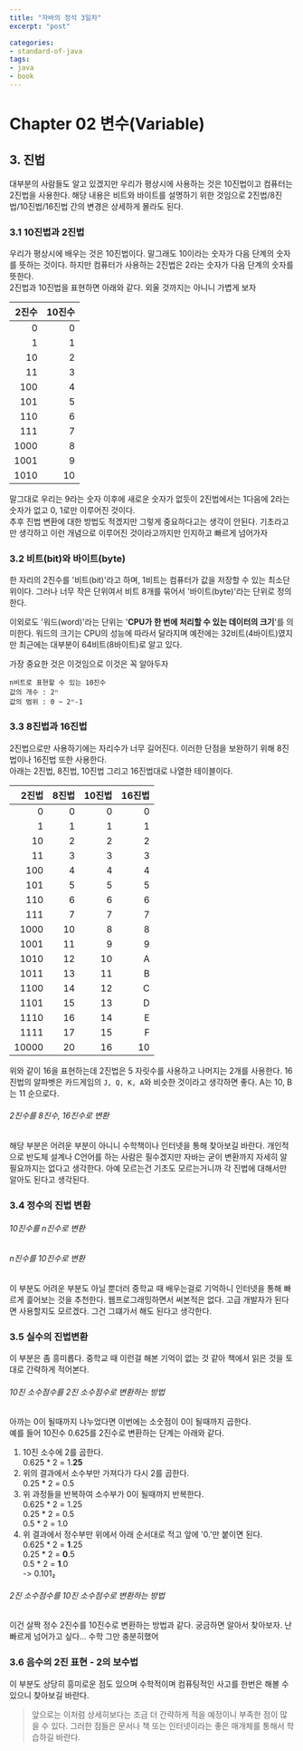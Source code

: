 ```yaml
---
title: "자바의 정석 3일차"
excerpt: "post"

categories:
- standard-of-java
tags:
- java
- book
---
```


# Chapter 02 변수(Variable)

## 3. 진법
대부분의 사람들도 알고 있겠지만 우리가 평상시에 사용하는 것은 10진법이고 컴퓨터는 2진법을 사용한다. 해당 내용은 비트와 바이트를 설명하기 위한 것임으로 2진법/8진법/10진법/16진법 간의 변경은 상세하게 몰라도 된다.

### 3.1 10진법과 2진법
우리가 평상시에 배우는 것은 10진법이다. 말그래도 10이라는 숫자가 다음 단계의 숫자를 뜻하는 것이다. 하지만 컴퓨터가 사용하는 2진법은 2라는 숫자가 다음 단계의 숫자를 뜻한다.  
2진법과 10진법을 표현하면 아래와 같다. 외울 것까지는 아니니 가볍게 보자

| 2진수 | 10진수 |
|---:|---:|
| 0 | 0 |
| 1 | 1 |
| 10 | 2 |
| 11 | 3 |
| 100 | 4 |
| 101 | 5 |
| 110 | 6 |
| 111 | 7 |
| 1000 | 8 |
| 1001 | 9 |
| 1010 | 10 |

말그대로 우리는 9라는 숫자 이후에 새로운 숫자가 없듯이 2진법에서는 1다음에 2라는 숫자가 없고 0, 1로만 이루어진 것이다.  
추후 진법 변환에 대한 방법도 적겠지만 그렇게 중요하다고는 생각이 안된다. 기초라고만 생각하고 이런 개념으로 이루어진 것이라고까지만 인지하고 빠르게 넘어가자


### 3.2 비트(bit)와 바이트(byte)
한 자리의 2진수를 '비트(bit)'라고 하며, 1비트는 컴퓨터가 값을 저장할 수 있는 최소단위이다. 그러나 너무 작은 단위여서 비트 8개를 묶어서 '바이트(byte)'라는 단위로 정의한다.

이외로도 '워드(word)'라는 단위는 '__CPU가 한 번에 처리할 수 있는 데이터의 크기__'를 의미한다. 워드의 크기는 CPU의 성능에 따라서 달라지며 예전에는 32비트(4바이트)였지만 최근에는 대부분이 64비트(8바이트)로 알고 있다.

가장 중요한 것은 이것임으로 이것은 꼭 알아두자

    n비트로 표현할 수 있는 10진수
    값의 개수 : 2ⁿ
    값의 범위 : 0 ~ 2ⁿ-1


### 3.3 8진법과 16진법
2진법으로만 사용하기에는 자리수가 너무 길어진다. 이러한 단점을 보완하기 위해 8진법이나 16진법 또한 사용한다.  
아래는 2진법, 8진법, 10진법 그리고 16진법대로 나열한 테이블이다.

| 2진법 | 8진법 | 10진법 | 16진법 |
|---:|---:|---:|---:|
| 0 | 0 | 0 | 0 |
| 1 | 1 | 1 | 1 |
| 10 | 2 | 2 | 2 |
| 11 | 3 | 3 | 3 |
| 100 | 4 | 4 | 4 |
| 101 | 5 | 5 | 5 |
| 110 | 6 | 6 | 6 |
| 111 | 7 | 7 | 7 |
| 1000 | 10 | 8 | 8 |
| 1001 | 11 | 9 | 9 |
| 1010 | 12 | 10 | A |
| 1011 | 13 | 11 | B |
| 1100 | 14 | 12 | C |
| 1101 | 15 | 13 | D |
| 1110 | 16 | 14 | E |
| 1111 | 17 | 15 | F |
| 10000 | 20 | 16 | 10 |
위와 같이 16을 표현하는데 2진법은 5 자릿수를 사용하고 나머지는 2개를 사용한다. 16진법의 알파벳은 카드게임의 `J, Q, K, A`와 비슷한 것이라고 생각하면 좋다. A는 10, B는 11 순으로다.

###### 2진수를 8진수, 16진수로 변환
해당 부분은 어려운 부분이 아니니 수학책이나 인터넷을 통해 찾아보길 바란다. 개인적으로 반도체 설계나 C언어를 하는 사람은 필수겠지만 자바는 굳이 변환까지 자세히 알 필요까지는 없다고 생각한다. 아예 모르는건 기초도 모르는거니까 각 진법에 대해서만 알아도 된다고 생각된다.

### 3.4 정수의 진법 변환
###### 10진수를 n진수로 변환
###### n진수를 10진수로 변환
이 부분도 어려운 부분도 아닐 뿐더러 중학교 때 배우는걸로 기억하니 인터넷을 통해 빠르게 흝어보는 것을 추천한다. 웹프로그래밍하면서 써본적은 없다. 고급 개발자가 된다면 사용할지도 모르겠다. 그건 그떄가서 해도 된다고 생각한다.

### 3.5 실수의 진법변환
이 부분은 좀 흥미롭다. 중학교 때 이런걸 해본 기억이 없는 것 같아 책에서 읽은 것을 토대로 간략하게 적어본다.

###### 10진 소수점수를 2진 소수점수로 변환하는 방법
아까는 0이 될때까지 나누었다면 이번에는 소숫점이 0이 될때까지 곱한다.  
예를 들어 10진수 0.625를 2진수로 변환하는 단계는 아래와 같다.
1. 10진 소수에 2를 곱한다.  
   0.625 * 2 = 1.__25__
2. 위의 결과에서 소수부만 가져다가 다시 2를 곱한다.  
   0.25 * 2 = 0.5
3. 위 과정들을 반복하여 소수부가 0이 될때까지 반복한다.  
   0.625 * 2 = 1.25  
   0.25 * 2 = 0.5  
   0.5 * 2 = 1.0
4. 위 결과에서 정수부만 위에서 아래 순서대로 적고 앞에 '0.'만 붙이면 된다.  
   0.625 * 2 = __1__.25  
   0.25 * 2 = __0__.5  
   0.5 * 2 = __1__.0  
   -> 0.101₂

######  2진 소수점수를 10진 소수점수로 변환하는 방법
이건 살짝 정수 2진수를 10진수로 변환하는 방법과 같다. 궁금하면 알아서 찾아보자. 난 빠르게 넘어가고 싶다... 수학 그만 충분히했어

### 3.6 음수의 2진 표현 - 2의 보수법
이 부분도 상당히 흥미로운 점도 있으며 수학적이며 컴퓨팅적인 사고를 한번은 해볼 수 있으니 찾아보길 바란다.
   
> 앞으로는 이처럼 상세히보다는 조금 더 간략하게 적을 예정이니 부족한 점이 많을 수 있다. 그러한 점들은 문서나 책 또는 인터넷이라는 좋은 매개체를 통해서 학습하길 바란다.